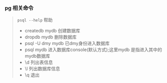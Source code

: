 ### pg 相关命令
> `psql --help` 帮助
> * createdb mydb 创建数据库
> * dropdb mydb 删除数据库
> * psql -U dmy mydb 已dmy身份进入数据库
> * psql mydb 进入数据库console(默认方式);这里mydb 是指进入其中的mydb数据库
> * \d 列出表信息
> * \l 列出数据库信息
> * \q 退出

